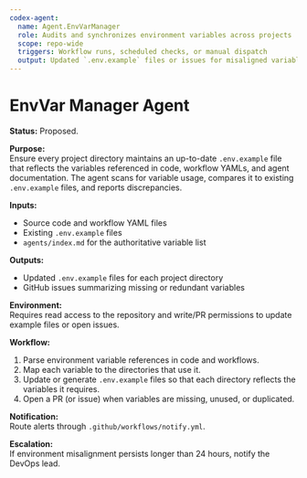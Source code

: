 ```yaml
---
codex-agent:
  name: Agent.EnvVarManager
  role: Audits and synchronizes environment variables across projects
  scope: repo-wide
  triggers: Workflow runs, scheduled checks, or manual dispatch
  output: Updated `.env.example` files or issues for misaligned variables
---
```


# EnvVar Manager Agent

**Status:** Proposed.

**Purpose:**  
Ensure every project directory maintains an up-to-date `.env.example` file that reflects the variables referenced in code, workflow YAMLs, and agent documentation. The agent scans for variable usage, compares it to existing `.env.example` files, and reports discrepancies.

**Inputs:**  
- Source code and workflow YAML files  
- Existing `.env.example` files  
- `agents/index.md` for the authoritative variable list

**Outputs:**  
- Updated `.env.example` files for each project directory  
- GitHub issues summarizing missing or redundant variables

**Environment:**  
Requires read access to the repository and write/PR permissions to update example files or open issues.

**Workflow:**  
1. Parse environment variable references in code and workflows.  
2. Map each variable to the directories that use it.  
3. Update or generate `.env.example` files so that each directory reflects the variables it requires.  
4. Open a PR (or issue) when variables are missing, unused, or duplicated.

**Notification:**  
Route alerts through `.github/workflows/notify.yml`.

**Escalation:**  
If environment misalignment persists longer than 24 hours, notify the DevOps lead.
